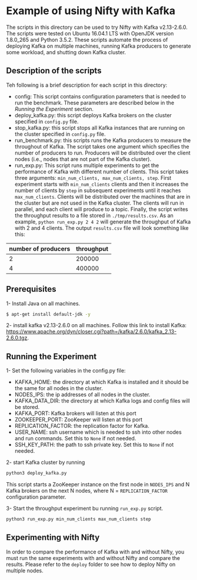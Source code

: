 Example of using Nifty with Kafka
=======
The scripts in this directory can be used to try Nifty with Kafka v2.13-2.6.0. The scripts were tested on Ubuntu 16.04.1 LTS with OpenJDK version 1.8.0_265 and Python 3.5.2. These scripts automate the process of deploying Kafka on multiple machines, running Kafka producers to generate some workload, and shutting down Kafka cluster. 

Description of the scripts
-------
Teh following is a brief description for each script in this directory:

* config: This script contains configuration parameters that is needed to run the benchmark. These parameters are described below in the *Running the Experiment* section.
* deploy_kafka.py: this script deploys Kafka brokers on the cluster specified in `config.py` file.
* stop_kafka.py: this script stops all Kafka instances that are running on the cluster specified in `config.py` file.
* run_benchmark.py: this scripts runs the Kafka producers to measure the throughout of Kafka. The script takes one argument which specifies the number of producers to run. Producers will be distributed over the client nodes (i.e., nodes that are not part of the Kafka cluster).
* run_exp.py: This script runs multiple experiments to get the performance of Kafka with different number of clients. This script takes three arguments: `min_num_clients, max_num_clients, step`. First experiment starts with `min_num_clients` clients and then it increases the number of clients by `step` in subsequent experiments until it reaches `max_num_clients`. Clients will be distributed over the machines that are in the cluster but are not used in the Kafka cluster. The clients will run in parallel, and each client will produce to a topic. Finally, the script writes the throughput results to a file stored in `./tmp/results.csv`. As an example, `python run_exp.py 2 4 2` will generate the throughput of Kafka with 2 and 4 clients. The output `results.csv` file will look something like this:

number of producers | throughput
------------------- | ----------
2 | 200000
4 | 400000   


Prerequisites
-------
1- Install Java on all machines.  
```bash
$ apt-get install default-jdk -y
```
2- install kafka v2.13-2.6.0 on all machines. Follow this link to install Kafka: https://www.apache.org/dyn/closer.cgi?path=/kafka/2.6.0/kafka_2.13-2.6.0.tgz. 


Running the Experiment
-------
1- Set the following variables in the config.py file: 
* KAFKA_HOME: the directory at which Kafka is installed and it should be the same for all nodes in the cluster.
* NODES_IPS: the ip addresses of all nodes in the cluster. 
* KAFKA_DATA_DIR: the directory at which Kafka logs and config files will be stored.
* KAFKA_PORT: Kafka brokers will listen at this port
* ZOOKEEPER_PORT: ZooKeeper will listen at this port
* REPLICATION_FACTOR: the replication factor for Kafka. 
* USER_NAME: ssh username which is needed to ssh into other nodes and run commands. Set this to `None` if not needed. 
* SSH_KEY_PATH: the path to ssh private key. Set this to `None` if not needed.

2- start Kafka cluster by running  
```bash 
python3 deploy_kafka.py
```
This script starts a ZooKeeper instance on the first node in `NODES_IPS` and N Kafka brokers on the next N nodes, where N = `REPLICATION_FACTOR` configuration parameter.

3- Start the throughput experiment bu running `run_exp.py` script.
```bash 
python3 run_exp.py min_num_clients max_num_clients step
```

Experimenting with Nifty
-------
In order to compare the performance of Kafka with and without Nifty, you must run the same experiments with and without Nifty and compare the results. Please refer to the `deploy` folder to see how to deploy Nifty on multiple nodes.
